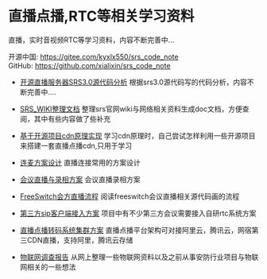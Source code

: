 
# 直播点播,RTC等相关学习资料  
直播，实时音视频RTC等学习资料，内容不断完善中...  
 
   
开源中国:  https://gitee.com/kyxlx550/srs_code_note  
GitHub:  https://github.com/xialixin/srs_code_note
 

* [开源直播服务器SRS3.0源代码分析] 根据srs3.0源代码写的代码分析，内容不断完善中....
* [SRS_WIKI整理文档] 整理srs官网wiki与网络相关资料生成doc文档，方便查阅，其中有些内容做了些补充
* [基于开源项目cdn原理实现] 学习cdn原理时，自己尝试怎样利用一些开源项目来搭建一套直播点播cdn,只用于学习
* [连麦方案设计] 直播连接常用的方案设计
* [会议直播与录相方案]  会议直播录相方案
* [FreeSwitch会方直播流程] 阅读freeswitch会议直播相关源代码画的流程
* [第三方sip客户端接入方案] 项目中有不少第三方会议需要接入自研rtc系统方案
* [直播点播转码系统集群方案] 直播点播平台架构可对接阿里云，腾讯云，网宿第三CDN直播，支持阿里，腾讯云存储


* [物联网调查报告]  从网上整理一些物联网资料以及之前从事安防行业项目与物联网相关的一些想法



[开源直播服务器SRS3.0源代码分析]:doc/srs_node.md
[SRS_WIKI整理文档]:doc/srs_wiki.md
[基于开源项目cdn原理实现]:doc/live_vod_cdn.md
[连麦方案设计]:doc/live_talk.md
[会议直播与录相方案]:doc/conf_live_record.md
[FreeSwitch会方直播流程]:.
[第三方sip客户端接入方案]:.
[直播点播转码系统集群方案]:.
[物联网调查报告]:.



